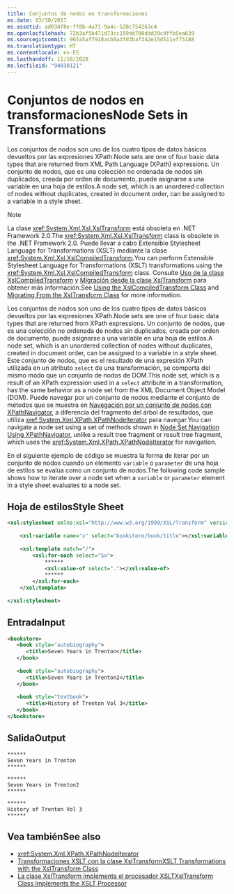 ```yaml
---
title: Conjuntos de nodos en transformaciones
ms.date: 03/30/2017
ms.assetid: ad034f0e-ff8b-4a71-9a4c-528c754263c4
ms.openlocfilehash: 72b3af5b471d73cc159dd700ddd29c4ffb5ea639
ms.sourcegitcommit: 965a5af7918acb0a3fd3baf342e15d511ef75188
ms.translationtype: HT
ms.contentlocale: es-ES
ms.lasthandoff: 11/18/2020
ms.locfileid: "94830121"
---
```

# <a name="node-sets-in-transformations"></a><span data-ttu-id="8aa4e-102">Conjuntos de nodos en transformaciones</span><span class="sxs-lookup"><span data-stu-id="8aa4e-102">Node Sets in Transformations</span></span>
<span data-ttu-id="8aa4e-103">Los conjuntos de nodos son uno de los cuatro tipos de datos básicos devueltos por las expresiones XPath.</span><span class="sxs-lookup"><span data-stu-id="8aa4e-103">Node sets are one of four basic data types that are returned from XML Path Language (XPath) expressions.</span></span> <span data-ttu-id="8aa4e-104">Un conjunto de nodos, que es una colección no ordenada de nodos sin duplicados, creada por orden de documento, puede asignarse a una variable en una hoja de estilos.</span><span class="sxs-lookup"><span data-stu-id="8aa4e-104">A node set, which is an unordered collection of nodes without duplicates, created in document order, can be assigned to a variable in a style sheet.</span></span>  
  
> [!NOTE]
> <span data-ttu-id="8aa4e-105">La clase <xref:System.Xml.Xsl.XslTransform> está obsoleta en .NET Framework 2.0.</span><span class="sxs-lookup"><span data-stu-id="8aa4e-105">The <xref:System.Xml.Xsl.XslTransform> class is obsolete in the .NET Framework 2.0.</span></span> <span data-ttu-id="8aa4e-106">Puede llevar a cabo Extensible Stylesheet Language for Transformations (XSLT) mediante la clase <xref:System.Xml.Xsl.XslCompiledTransform>.</span><span class="sxs-lookup"><span data-stu-id="8aa4e-106">You can perform Extensible Stylesheet Language for Transformations (XSLT) transformations using the <xref:System.Xml.Xsl.XslCompiledTransform> class.</span></span> <span data-ttu-id="8aa4e-107">Consulte [Uso de la clase XslCompiledTransform](using-the-xslcompiledtransform-class.md) y [Migración desde la clase XslTransform](migrating-from-the-xsltransform-class.md) para obtener más información.</span><span class="sxs-lookup"><span data-stu-id="8aa4e-107">See [Using the XslCompiledTransform Class](using-the-xslcompiledtransform-class.md) and [Migrating From the XslTransform Class](migrating-from-the-xsltransform-class.md) for more information.</span></span>  
  
 <span data-ttu-id="8aa4e-108">Los conjuntos de nodos son uno de los cuatro tipos de datos básicos devueltos por las expresiones XPath.</span><span class="sxs-lookup"><span data-stu-id="8aa4e-108">Node sets are one of four basic data types that are returned from XPath expressions.</span></span> <span data-ttu-id="8aa4e-109">Un conjunto de nodos, que es una colección no ordenada de nodos sin duplicados, creada por orden de documento, puede asignarse a una variable en una hoja de estilos.</span><span class="sxs-lookup"><span data-stu-id="8aa4e-109">A node set, which is an unordered collection of nodes without duplicates, created in document order, can be assigned to a variable in a style sheet.</span></span> <span data-ttu-id="8aa4e-110">Este conjunto de nodos, que es el resultado de una expresión XPath utilizada en un atributo `select` de una transformación, se comporta del mismo modo que un conjunto de nodos de DOM.</span><span class="sxs-lookup"><span data-stu-id="8aa4e-110">This node set, which is a result of an XPath expression used in a `select` attribute in a transformation, has the same behavior as a node set from the XML Document Object Model (DOM).</span></span> <span data-ttu-id="8aa4e-111">Puede navegar por un conjunto de nodos mediante el conjunto de métodos que se muestra en [Navegación por un conjunto de nodos con XPathNavigator](node-set-navigation-using-xpathnavigator.md), a diferencia del fragmento del árbol de resultados, que utiliza <xref:System.Xml.XPath.XPathNodeIterator> para navegar.</span><span class="sxs-lookup"><span data-stu-id="8aa4e-111">You can navigate a node set using a set of methods shown in [Node Set Navigation Using XPathNavigator](node-set-navigation-using-xpathnavigator.md), unlike a result tree fragment or result tree fragment, which uses the <xref:System.Xml.XPath.XPathNodeIterator> for navigation.</span></span>  
  
 <span data-ttu-id="8aa4e-112">En el siguiente ejemplo de código se muestra la forma de iterar por un conjunto de nodos cuando un elemento `variable` o `parameter` de una hoja de estilos se evalúa como un conjunto de nodos.</span><span class="sxs-lookup"><span data-stu-id="8aa4e-112">The following code sample shows how to iterate over a node set when a `variable` or `parameter` element in a style sheet evaluates to a node set.</span></span>  
  
## <a name="style-sheet"></a><span data-ttu-id="8aa4e-113">Hoja de estilos</span><span class="sxs-lookup"><span data-stu-id="8aa4e-113">Style Sheet</span></span>  
  
```xml  
<xsl:stylesheet xmlns:xsl="http://www.w3.org/1999/XSL/Transform" version="1.0">  
  
    <xsl:variable name="x" select="bookstore/book/title"></xsl:variable>  
  
    <xsl:template match="/">  
        <xsl:for-each select="$x">  
            ******  
            <xsl:value-of select="."></xsl:value-of>  
            ******  
        </xsl:for-each>  
    </xsl:template>  
  
</xsl:stylesheet>  
```  
  
## <a name="input"></a><span data-ttu-id="8aa4e-114">Entrada</span><span class="sxs-lookup"><span data-stu-id="8aa4e-114">Input</span></span>  
  
```xml  
<bookstore>  
   <book style="autobiography">  
      <title>Seven Years in Trenton</title>  
   </book>  
  
   <book style="autobiography">  
      <title>Seven Years in Trenton2</title>  
   </book>  
  
   <book style="textbook">  
      <title>History of Trenton Vol 3</title>  
   </book>  
</bookstore>  
```  
  
## <a name="output"></a><span data-ttu-id="8aa4e-115">Salida</span><span class="sxs-lookup"><span data-stu-id="8aa4e-115">Output</span></span>  
  
```output  
******  
Seven Years in Trenton  
******  
  
******  
Seven Years in Trenton2  
******  
  
******  
History of Trenton Vol 3  
******  
```  
  
## <a name="see-also"></a><span data-ttu-id="8aa4e-116">Vea también</span><span class="sxs-lookup"><span data-stu-id="8aa4e-116">See also</span></span>

- <xref:System.Xml.XPath.XPathNodeIterator>
- [<span data-ttu-id="8aa4e-117">Transformaciones XSLT con la clase XslTransform</span><span class="sxs-lookup"><span data-stu-id="8aa4e-117">XSLT Transformations with the XslTransform Class</span></span>](xslt-transformations-with-the-xsltransform-class.md)
- [<span data-ttu-id="8aa4e-118">La clase XslTransform implementa el procesador XSLT</span><span class="sxs-lookup"><span data-stu-id="8aa4e-118">XslTransform Class Implements the XSLT Processor</span></span>](xsltransform-class-implements-the-xslt-processor.md)
